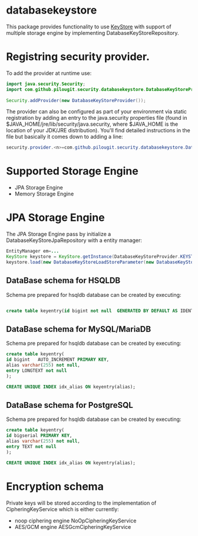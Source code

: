 # databasekeystore
This package provides functionality to use [KeyStore](https://docs.oracle.com/javase/8/docs/api/java/security/KeyStore.html)  with support of multiple storage engine by implementing DatabaseKeyStoreRepository.
# Registring security provider.

To add the provider at runtime use:

```java
import java.security.Security;
import com.github.pilougit.security.databasekeystore.DatabaseKeyStoreProvider;
    
Security.addProvider(new DatabaseKeyStoreProvider());

```
The provider can also be configured as part of your environment via static registration by adding an entry to the java.security properties file (found in $JAVA_HOME/jre/lib/security/java.security, where $JAVA_HOME is the location of your JDK/JRE distribution). You'll find detailed instructions in the file but basically it comes down to adding a line:
```java
security.provider.<n>=com.github.pilougit.security.databasekeystore.DatabaseKeyStoreProvider


```


# Supported Storage Engine

* JPA Storage Engine
* Memory Storage Engine


# JPA Storage Engine
The JPA Storage Engine pass by initialize a DatabaseKeyStoreJpaRepository with a entity manager:
```java
EntityManager em=...
KeyStore keystore = KeyStore.getInstance(DatabaseKeyStoreProvider.KEYSTORE, DatabaseKeyStoreProvider.PROVIDER_NAME);
keystore.load(new DatabaseKeyStoreLoadStoreParameter(new DatabaseKeyStoreJpaRepository(em), new AESGcmCipheringKeyService()));


```
##  DataBase schema for HSQLDB ##

Schema pre prepared for hsqldb database can be created by executing:

``` sql

create table keyentry(id bigint not null  GENERATED BY DEFAULT AS IDENTITY,alias varchar(255) not null, entry LONGVARCHAR not null,  primary key (id));

```
## DataBase schema for MySQL/MariaDB ## 

Schema pre prepared for hsqldb database can be created by executing:

``` sql
create table keyentry(
id bigint   AUTO_INCREMENT PRIMARY KEY,
alias varchar(255) not null,
entry LONGTEXT not null
);

CREATE UNIQUE INDEX idx_alias ON keyentry(alias);
```

## DataBase schema for PostgreSQL ## 

Schema pre prepared for hsqldb database can be created by executing:

``` sql
create table keyentry(
id bigserial PRIMARY KEY,
alias varchar(255) not null,
entry TEXT not null
);

CREATE UNIQUE INDEX idx_alias ON keyentry(alias);
```

# Encryption schema

Private keys will be stored according to the implementation of CipheringKeyService which is either currently:
* noop ciphering engine NoOpCipheringKeyService
* AES/GCM engine AESGcmCipheringKeyService


